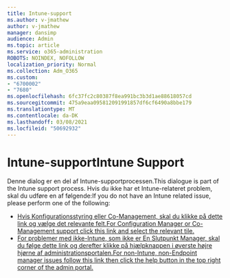 ```yaml
---
title: Intune-support
ms.author: v-jmathew
author: v-jmathew
manager: dansimp
audience: Admin
ms.topic: article
ms.service: o365-administration
ROBOTS: NOINDEX, NOFOLLOW
localization_priority: Normal
ms.collection: Adm_O365
ms.custom:
- "6700002"
- "7680"
ms.openlocfilehash: 6fc37fc2c80387f8ea991bc3b3d1ae88618057cd
ms.sourcegitcommit: 475a9eaa095812091991857df6cf6490a8bbe179
ms.translationtype: MT
ms.contentlocale: da-DK
ms.lasthandoff: 03/08/2021
ms.locfileid: "50692932"
---
```

# <a name="intune-support"></a><span data-ttu-id="9bb60-102">Intune-support</span><span class="sxs-lookup"><span data-stu-id="9bb60-102">Intune Support</span></span>

<span data-ttu-id="9bb60-103">Denne dialog er en del af Intune-supportprocessen.</span><span class="sxs-lookup"><span data-stu-id="9bb60-103">This dialogue is part of the Intune support process.</span></span> <span data-ttu-id="9bb60-104">Hvis du ikke har et Intune-relateret problem, skal du udføre en af følgende:</span><span class="sxs-lookup"><span data-stu-id="9bb60-104">If you do not have an Intune related issue, please perform one of the following:</span></span>

- [<span data-ttu-id="9bb60-105">Hvis Konfigurationsstyring eller Co-Management, skal du klikke på dette link og vælge det relevante felt.</span><span class="sxs-lookup"><span data-stu-id="9bb60-105">For Configuration Manager or Co-Management support click this link and select the relevant tile.</span></span>](https://endpoint.microsoft.com/#blade/Microsoft_Intune_DeviceSettings/SupportMenu/helpSupport)
- [<span data-ttu-id="9bb60-106">For problemer med ikke-Intune, som ikke er En Slutpunkt Manager, skal du følge dette link og derefter klikke på hjælpknappen i øverste højre hjørne af administrationsportalen.</span><span class="sxs-lookup"><span data-stu-id="9bb60-106">For non-Intune, non-Endpoint manager issues follow this link then click the help button in the top right corner of the admin portal.</span></span>](https://admin.microsoft.com/Adminportal/Home?source=applauncher#/support/requests)
